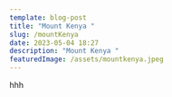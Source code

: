 ```yaml
---
template: blog-post
title: "Mount Kenya "
slug: /mountKenya
date: 2023-05-04 18:27
description: "Mount Kenya "
featuredImage: /assets/mountkenya.jpeg
---
```

h﻿hh